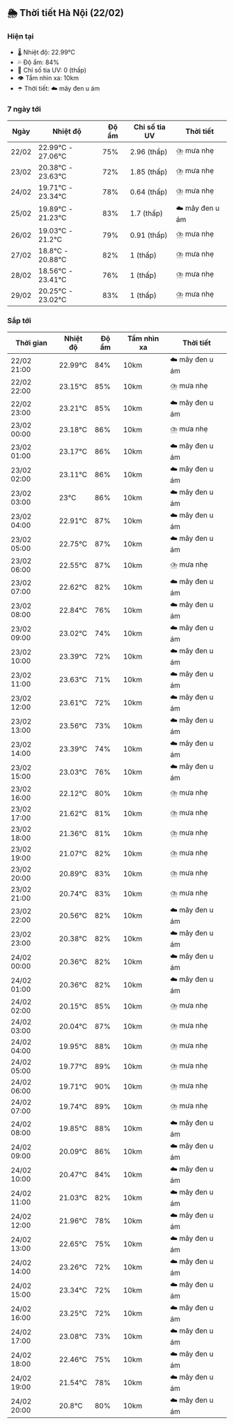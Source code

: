 ## 🌦️ Thời tiết Hà Nội (22/02)

### Hiện tại

- 🌡️ Nhiệt độ: 22.99℃
- 💦 Độ ẩm: 84%
- 🌟 Chỉ số tia UV: 0 (thấp)
- 👁️ Tầm nhìn xa: 10km
- ☂️ Thời tiết: ☁️ mây đen u ám

### 7 ngày tới

| Ngày | Nhiệt độ | Độ ẩm | Chỉ số tia UV | Thời tiết |
| --- | --- | --- | --- | --- |
| 22/02 | 22.99℃ - 27.06℃ | 75% | 2.96 (thấp) | ⛈️ mưa nhẹ |
| 23/02 | 20.38℃ - 23.63℃ | 72% | 1.85 (thấp) | ⛈️ mưa nhẹ |
| 24/02 | 19.71℃ - 23.34℃ | 78% | 0.64 (thấp) | ⛈️ mưa nhẹ |
| 25/02 | 19.89℃ - 21.23℃ | 83% | 1.7 (thấp) | ☁️ mây đen u ám |
| 26/02 | 19.03℃ - 21.2℃ | 79% | 0.91 (thấp) | ⛈️ mưa nhẹ |
| 27/02 | 18.8℃ - 20.88℃ | 82% | 1 (thấp) | ⛈️ mưa nhẹ |
| 28/02 | 18.56℃ - 23.41℃ | 76% | 1 (thấp) | ⛈️ mưa nhẹ |
| 29/02 | 20.25℃ - 23.02℃ | 83% | 1 (thấp) | ⛈️ mưa nhẹ |

### Sắp tới

| Thời gian | Nhiệt độ | Độ ẩm | Tầm nhìn xa | Thời tiết |
| --- | --- | --- | --- | --- |
| 22/02 21:00 | 22.99℃ | 84% | 10km | ☁️ mây đen u ám |
| 22/02 22:00 | 23.15℃ | 85% | 10km | ⛈️ mưa nhẹ |
| 22/02 23:00 | 23.21℃ | 85% | 10km | ☁️ mây đen u ám |
| 23/02 00:00 | 23.18℃ | 86% | 10km | ⛈️ mưa nhẹ |
| 23/02 01:00 | 23.17℃ | 86% | 10km | ☁️ mây đen u ám |
| 23/02 02:00 | 23.11℃ | 86% | 10km | ☁️ mây đen u ám |
| 23/02 03:00 | 23℃ | 86% | 10km | ☁️ mây đen u ám |
| 23/02 04:00 | 22.91℃ | 87% | 10km | ☁️ mây đen u ám |
| 23/02 05:00 | 22.75℃ | 87% | 10km | ☁️ mây đen u ám |
| 23/02 06:00 | 22.55℃ | 87% | 10km | ⛈️ mưa nhẹ |
| 23/02 07:00 | 22.62℃ | 82% | 10km | ☁️ mây đen u ám |
| 23/02 08:00 | 22.84℃ | 76% | 10km | ☁️ mây đen u ám |
| 23/02 09:00 | 23.02℃ | 74% | 10km | ☁️ mây đen u ám |
| 23/02 10:00 | 23.39℃ | 72% | 10km | ☁️ mây đen u ám |
| 23/02 11:00 | 23.63℃ | 71% | 10km | ☁️ mây đen u ám |
| 23/02 12:00 | 23.61℃ | 72% | 10km | ☁️ mây đen u ám |
| 23/02 13:00 | 23.56℃ | 73% | 10km | ☁️ mây đen u ám |
| 23/02 14:00 | 23.39℃ | 74% | 10km | ☁️ mây đen u ám |
| 23/02 15:00 | 23.03℃ | 76% | 10km | ☁️ mây đen u ám |
| 23/02 16:00 | 22.12℃ | 80% | 10km | ⛈️ mưa nhẹ |
| 23/02 17:00 | 21.62℃ | 81% | 10km | ⛈️ mưa nhẹ |
| 23/02 18:00 | 21.36℃ | 81% | 10km | ⛈️ mưa nhẹ |
| 23/02 19:00 | 21.07℃ | 82% | 10km | ⛈️ mưa nhẹ |
| 23/02 20:00 | 20.89℃ | 83% | 10km | ⛈️ mưa nhẹ |
| 23/02 21:00 | 20.74℃ | 83% | 10km | ⛈️ mưa nhẹ |
| 23/02 22:00 | 20.56℃ | 82% | 10km | ☁️ mây đen u ám |
| 23/02 23:00 | 20.38℃ | 82% | 10km | ☁️ mây đen u ám |
| 24/02 00:00 | 20.36℃ | 82% | 10km | ☁️ mây đen u ám |
| 24/02 01:00 | 20.36℃ | 82% | 10km | ☁️ mây đen u ám |
| 24/02 02:00 | 20.15℃ | 85% | 10km | ⛈️ mưa nhẹ |
| 24/02 03:00 | 20.04℃ | 87% | 10km | ⛈️ mưa nhẹ |
| 24/02 04:00 | 19.95℃ | 88% | 10km | ⛈️ mưa nhẹ |
| 24/02 05:00 | 19.77℃ | 89% | 10km | ⛈️ mưa nhẹ |
| 24/02 06:00 | 19.71℃ | 90% | 10km | ⛈️ mưa nhẹ |
| 24/02 07:00 | 19.74℃ | 89% | 10km | ⛈️ mưa nhẹ |
| 24/02 08:00 | 19.85℃ | 88% | 10km | ☁️ mây đen u ám |
| 24/02 09:00 | 20.09℃ | 86% | 10km | ☁️ mây đen u ám |
| 24/02 10:00 | 20.47℃ | 84% | 10km | ☁️ mây đen u ám |
| 24/02 11:00 | 21.03℃ | 82% | 10km | ☁️ mây đen u ám |
| 24/02 12:00 | 21.96℃ | 78% | 10km | ☁️ mây đen u ám |
| 24/02 13:00 | 22.65℃ | 75% | 10km | ☁️ mây đen u ám |
| 24/02 14:00 | 23.26℃ | 72% | 10km | ☁️ mây đen u ám |
| 24/02 15:00 | 23.34℃ | 72% | 10km | ☁️ mây đen u ám |
| 24/02 16:00 | 23.25℃ | 72% | 10km | ☁️ mây đen u ám |
| 24/02 17:00 | 23.08℃ | 73% | 10km | ☁️ mây đen u ám |
| 24/02 18:00 | 22.46℃ | 75% | 10km | ☁️ mây đen u ám |
| 24/02 19:00 | 21.54℃ | 78% | 10km | ☁️ mây đen u ám |
| 24/02 20:00 | 20.8℃ | 80% | 10km | ☁️ mây đen u ám |

